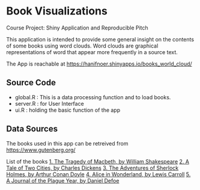 # Book Visualizations
Course Project: Shiny Application and Reproducible Pitch

This application is intended to provide some general insight on the contents of some books using word clouds.
Word clouds are graphical representations of word that appear more frequently in a source text.

The App is reachable at https://hanifnoer.shinyapps.io/books_world_cloud/

## Source Code
- global.R : This is a data processing function and to load books.
- server.R : for User Interface
- ui.R : holding the basic function of the app

## Data Sources
The books used in this app can be retreived from https://www.gutenberg.org/

List of the books
[1. The Tragedy of Macbeth, by William Shakespeare](https://www.gutenberg.org/cache/epub/1795/pg1795.txt)
[2. A Tale of Two Cities, by Charles Dickens](http://www.gutenberg.org/cache/epub/2243/pg2243.txt")
[3. The Adventures of Sherlock Holmes, by Arthur Conan Doyle](https://www.gutenberg.org/files/1661/1661-0.txt")
[4. Alice in Wonderland, by Lewis Carroll](https://www.gutenberg.org/cache/epub/19033/pg19033.txt")
[5. A Journal of the Plague Year, by Daniel Defoe](https://www.gutenberg.org/files/376/376-0.txt")
